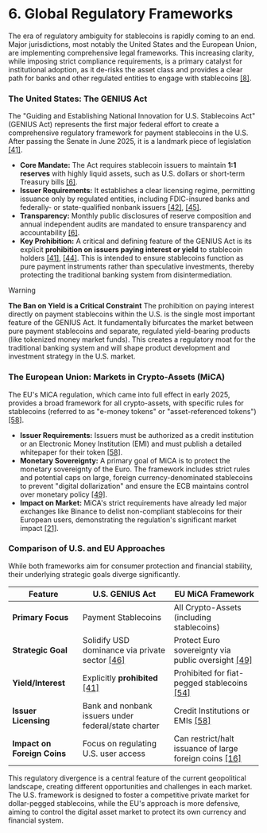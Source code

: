 # 6. Global Regulatory Frameworks

The era of regulatory ambiguity for stablecoins is rapidly coming to an end. Major jurisdictions, most notably the United States and the European Union, are implementing comprehensive legal frameworks. This increasing clarity, while imposing strict compliance requirements, is a primary catalyst for institutional adoption, as it de-risks the asset class and provides a clear path for banks and other regulated entities to engage with stablecoins [\[8\]](Resources/10_Central_Bibliography.md#8).

### The United States: The GENIUS Act

The "Guiding and Establishing National Innovation for U.S. Stablecoins Act" (GENIUS Act) represents the first major federal effort to create a comprehensive regulatory framework for payment stablecoins in the U.S. After passing the Senate in June 2025, it is a landmark piece of legislation [\[41\]](Resources/10_Central_Bibliography.md#41).

*   **Core Mandate:** The Act requires stablecoin issuers to maintain **1:1 reserves** with highly liquid assets, such as U.S. dollars or short-term Treasury bills [\[6\]](Resources/10_Central_Bibliography.md#6).
*   **Issuer Requirements:** It establishes a clear licensing regime, permitting issuance only by regulated entities, including FDIC-insured banks and federally- or state-qualified nonbank issuers [\[42\]](Resources/10_Central_Bibliography.md#42), [\[45\]](Resources/10_Central_Bibliography.md#45).
*   **Transparency:** Monthly public disclosures of reserve composition and annual independent audits are mandated to ensure transparency and accountability [\[6\]](Resources/10_Central_Bibliography.md#6).
*   **Key Prohibition:** A critical and defining feature of the GENIUS Act is its explicit **prohibition on issuers paying interest or yield** to stablecoin holders [\[41\]](Resources/10_Central_Bibliography.md#41), [\[44\]](Resources/10_Central_Bibliography.md#44). This is intended to ensure stablecoins function as pure payment instruments rather than speculative investments, thereby protecting the traditional banking system from disintermediation.

> [!WARNING]
> **The Ban on Yield is a Critical Constraint**
> The prohibition on paying interest directly on payment stablecoins within the U.S. is the single most important feature of the GENIUS Act. It fundamentally bifurcates the market between pure payment stablecoins and separate, regulated yield-bearing products (like tokenized money market funds). This creates a regulatory moat for the traditional banking system and will shape product development and investment strategy in the U.S. market.

### The European Union: Markets in Crypto-Assets (MiCA)

The EU's MiCA regulation, which came into full effect in early 2025, provides a broad framework for all crypto-assets, with specific rules for stablecoins (referred to as "e-money tokens" or "asset-referenced tokens") [\[58\]](Resources/10_Central_Bibliography.md#58).

*   **Issuer Requirements:** Issuers must be authorized as a credit institution or an Electronic Money Institution (EMI) and must publish a detailed whitepaper for their token [\[58\]](Resources/10_Central_Bibliography.md#58).
*   **Monetary Sovereignty:** A primary goal of MiCA is to protect the monetary sovereignty of the Euro. The framework includes strict rules and potential caps on large, foreign currency-denominated stablecoins to prevent "digital dollarization" and ensure the ECB maintains control over monetary policy [\[49\]](Resources/10_Central_Bibliography.md#49).
*   **Impact on Market:** MiCA's strict requirements have already led major exchanges like Binance to delist non-compliant stablecoins for their European users, demonstrating the regulation's significant market impact [\[21\]](Resources/10_Central_Bibliography.md#21).

### Comparison of U.S. and EU Approaches

While both frameworks aim for consumer protection and financial stability, their underlying strategic goals diverge significantly.

| Feature                 | U.S. GENIUS Act                                    | EU MiCA Framework                                         |
| ----------------------- | -------------------------------------------------- | --------------------------------------------------------- |
| **Primary Focus**       | Payment Stablecoins                                | All Crypto-Assets (including stablecoins)                 |
| **Strategic Goal**      | Solidify USD dominance via private sector [\[46\]](Resources/10_Central_Bibliography.md#46)     | Protect Euro sovereignty via public oversight [\[49\]](Resources/10_Central_Bibliography.md#49)      |
| **Yield/Interest**      | Explicitly **prohibited** [\[41\]](Resources/10_Central_Bibliography.md#41)                       | Prohibited for fiat-pegged stablecoins [\[54\]](Resources/10_Central_Bibliography.md#54)             |
| **Issuer Licensing**    | Bank and nonbank issuers under federal/state charter | Credit Institutions or EMIs [\[58\]](Resources/10_Central_Bibliography.md#58)                          |
| **Impact on Foreign Coins** | Focus on regulating U.S. user access           | Can restrict/halt issuance of large foreign coins [\[16\]](Resources/10_Central_Bibliography.md#16) |

This regulatory divergence is a central feature of the current geopolitical landscape, creating different opportunities and challenges in each market. The U.S. framework is designed to foster a competitive private market for dollar-pegged stablecoins, while the EU's approach is more defensive, aiming to control the digital asset market to protect its own currency and financial system.
